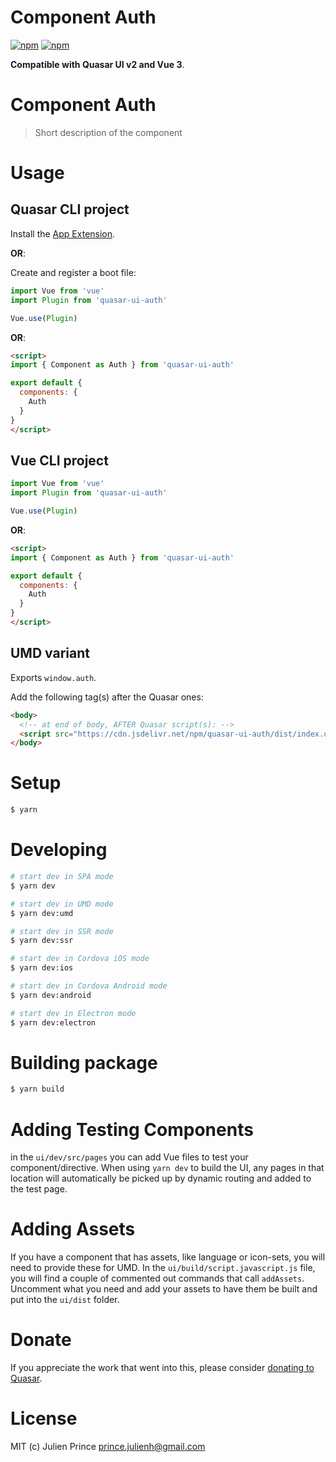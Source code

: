# Component Auth

[![npm](https://img.shields.io/npm/v/quasar-ui-auth.svg?label=quasar-ui-auth)](https://www.npmjs.com/package/quasar-ui-auth)
[![npm](https://img.shields.io/npm/dt/quasar-ui-auth.svg)](https://www.npmjs.com/package/quasar-ui-auth)

**Compatible with Quasar UI v2 and Vue 3**.

# Component Auth
> Short description of the component


# Usage

## Quasar CLI project

Install the [App Extension](../app-extension).

**OR**:

Create and register a boot file:

```js
import Vue from 'vue'
import Plugin from 'quasar-ui-auth'

Vue.use(Plugin)
```

**OR**:

```html
<script>
import { Component as Auth } from 'quasar-ui-auth'

export default {
  components: {
    Auth
  }
}
</script>
```

## Vue CLI project

```js
import Vue from 'vue'
import Plugin from 'quasar-ui-auth'

Vue.use(Plugin)
```

**OR**:

```html
<script>
import { Component as Auth } from 'quasar-ui-auth'

export default {
  components: {
    Auth
  }
}
</script>
```

## UMD variant

Exports `window.auth`.

Add the following tag(s) after the Quasar ones:

```html
<body>
  <!-- at end of body, AFTER Quasar script(s): -->
  <script src="https://cdn.jsdelivr.net/npm/quasar-ui-auth/dist/index.umd.min.js"></script>
</body>
```

# Setup
```bash
$ yarn
```

# Developing
```bash
# start dev in SPA mode
$ yarn dev

# start dev in UMD mode
$ yarn dev:umd

# start dev in SSR mode
$ yarn dev:ssr

# start dev in Cordova iOS mode
$ yarn dev:ios

# start dev in Cordova Android mode
$ yarn dev:android

# start dev in Electron mode
$ yarn dev:electron
```

# Building package
```bash
$ yarn build
```

# Adding Testing Components
in the `ui/dev/src/pages` you can add Vue files to test your component/directive. When using `yarn dev` to build the UI, any pages in that location will automatically be picked up by dynamic routing and added to the test page.

# Adding Assets
If you have a component that has assets, like language or icon-sets, you will need to provide these for UMD. In the `ui/build/script.javascript.js` file, you will find a couple of commented out commands that call `addAssets`. Uncomment what you need and add your assets to have them be built and put into the `ui/dist` folder.

# Donate
If you appreciate the work that went into this, please consider [donating to Quasar](https://donate.quasar.dev).

# License
MIT (c) Julien Prince <prince.julienh@gmail.com>
